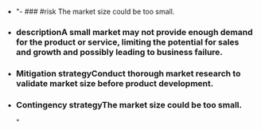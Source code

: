 - "- ### #risk The market size could be too small.
- ### descriptionA small market may not provide enough demand for the product or service, limiting the potential for sales and growth and possibly leading to business failure.
- ### Mitigation strategyConduct thorough market research to validate market size before product development.
- ### Contingency strategyThe market size could be too small.
  "